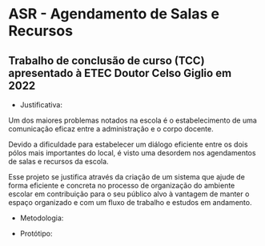 # ASR - Agendamento de Salas e Recursos
## Trabalho de conclusão de curso (TCC) apresentado à ETEC Doutor Celso Giglio em 2022

* Justificativa:

Um dos maiores problemas notados na escola é o estabelecimento de uma comunicação eficaz entre a administração e o corpo docente.

Devido a dificuldade para estabelecer um diálogo eficiente entre os dois pólos mais importantes do local, é visto uma desordem nos agendamentos de salas e recursos da escola. 

Esse projeto se justifica através da criação de um sistema que ajude de forma eficiente e concreta no processo de organização do ambiente escolar em contribuição para o seu público alvo à vantagem de manter o espaço organizado e com um fluxo de trabalho e estudos em andamento.

* Metodologia:

* Protótipo:

